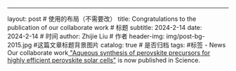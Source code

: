 ---
layout:     post           # 使用的布局（不需要改）
title:     Congratulations to the publication of our collaborate work # 标题
subtitle:   2024-2-14
date:       2024-2-14 # 时间
author:     Zhijie Liu      # 作者
header-img: img/post-bg-2015.jpg  #这篇文章标题背景图片
catalog: true       # 是否归档
tags:        #标签
    - News
Our collaborate work<a href="https://www.science.org/doi/10.1126/science.adj7081"> "Aqueous synthesis of perovskite precursors for highly efficient perovskite solar cells"</a> is now published in Science.
